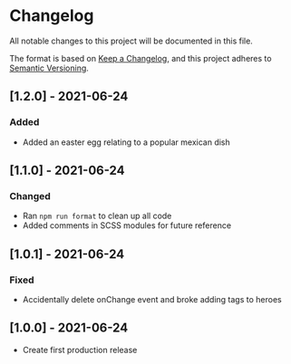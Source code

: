 # Changelog

All notable changes to this project will be documented in this file.

The format is based on [Keep a Changelog](https://keepachangelog.com/en/1.0.0/),
and this project adheres to [Semantic Versioning](https://semver.org/spec/v2.0.0.html).

## [1.2.0] - 2021-06-24

### Added

-   Added an easter egg relating to a popular mexican dish

## [1.1.0] - 2021-06-24

### Changed

-   Ran `npm run format` to clean up all code
-   Added comments in SCSS modules for future reference

## [1.0.1] - 2021-06-24

### Fixed

-   Accidentally delete onChange event and broke adding tags to heroes

## [1.0.0] - 2021-06-24

-   Create first production release
